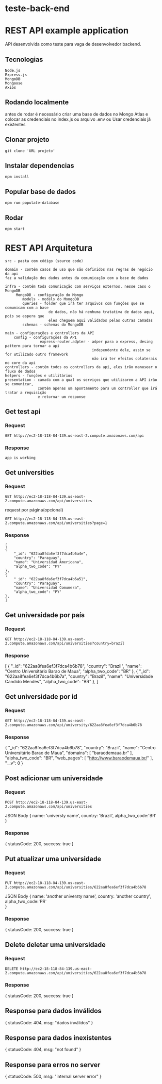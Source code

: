 # teste-back-end

# REST API example application

API desenvolvida como teste para vaga de desenvolvedor backend.

## Tecnologias

    Node.js
    Express.js
    MongoDB
    Mongoose
    Axios


## Rodando localmente

antes de rodar é necessário criar uma base de dados no Mongo Atlas e colocar as credenciais no index.js ou arquivo .env
ou 
Usar credenciais já existentes

## Clonar projeto 
    
    git clone 'URL projeto'

## Instalar dependencias  
    
    npm install 

## Popular base de dados 

    npm run populate-database

## Rodar 

    npm start 

# REST API Arquitetura

    src - pasta com código (source code)

    domain - contém casos de uso que são definidos nas regras de negócio da api
    faz a validação dos dados antes da comunicação com a base de dados

    infra - contém toda comunicação com serviços externos, nesse caso o MongoDB
         MongoDB - configuração do Mongo
            models - models do MongoDB
            queries - folder que irá ter arquivos com funções que se comunicam com a base
                        de dados, não há nenhuma tratativa de dados aqui, pois se espera que 
                        eles cheguem aqui validados pelas outras camadas
            schemas - schemas do MongoDB

    main - configurações e controllers da API
        config - configurações da API
                    express-router.adpter - adper para o express, desing pattern para tornar a api 
                                            independente dele, assim se for utilizado outro framework
                                            não irá ter efeitos colaterais no core da api
    controllers - contém todos os controllers da api, eles irão manusear o fluxo de dados
    helpers - funções e utilitários
    presentation - camada com a qual os serviços que utilizarem a API irão se comunicar,
                   contém apenas um apontamento para um controller que irá tratar a requisição
                   e retornar um response


## Get test api

### Request

`GET http://ec2-18-118-84-139.us-east-2.compute.amazonaws.com/api`
   
### Response

    app is working

## Get universities

### Request

`GET http://ec2-18-118-84-139.us-east-2.compute.amazonaws.com/api/universities`

request por página(opcional)

`GET http://ec2-18-118-84-139.us-east-2.compute.amazonaws.com/api/universities?page=1`
   
### Response

    [
	{
		"_id": "622aa8fda6ef3f7dca4b6a4e",
		"country": "Paraguay",
		"name": "Universidad Americana",
		"alpha_two_code": "PY"
	},
	{
		"_id": "622aa8fda6ef3f7dca4b6a51",
		"country": "Paraguay",
		"name": "Universidad Comunera",
		"alpha_two_code": "PY"
	},
    ]

## Get universidade por país

### Request

`GET http://ec2-18-118-84-139.us-east-2.compute.amazonaws.com/api/universities?country=brazil`


### Response

   [
	{
		"_id": "622aa8fea6ef3f7dca4b6b78",
		"country": "Brazil",
		"name": "Centro Universitário Barao de Maua",
		"alpha_two_code": "BR"
	},
	{
		"_id": "622aa8fea6ef3f7dca4b6b7a",
		"country": "Brazil",
		"name": "Universidade Candido Mendes",
		"alpha_two_code": "BR"
	},
   ]

## Get universidade por id

### Request

`GET http://ec2-18-118-84-139.us-east-2.compute.amazonaws.com/api/university/622aa8fea6ef3f7dca4b6b78`


### Response

  {
	"_id": "622aa8fea6ef3f7dca4b6b78",
	"country": "Brazil",
	"name": "Centro Universitário Barao de Maua",
	"domains": [
		"baraodemaua.br"
	],
	"alpha_two_code": "BR",
	"web_pages": [
		"http://www.baraodemaua.br/"
	],
	"__v": 0
}

## Post adicionar um universidade

### Request

`POST http://ec2-18-118-84-139.us-east-2.compute.amazonaws.com/api/universities`

JSON Body 
{
    name: 'universty name',
    country: 'Brazil',
    alpha_two_code:'BR'    
}

### Response

{
    statusCode: 200,
    success: true
}

## Put atualizar uma universidade

### Request

`PUT http://ec2-18-118-84-139.us-east-2.compute.amazonaws.com/api/universities/622aa8fea6ef3f7dca4b6b78`

JSON Body 
{
    name: 'another universty name',
    country: 'another country',
    alpha_two_code:'PR'    
}

### Response

{
    statusCode: 200,
    success: true
}

## Delete deletar uma universidade

### Request

`DELETE http://ec2-18-118-84-139.us-east-2.compute.amazonaws.com/api/universities/622aa8fea6ef3f7dca4b6b78`

### Response

{
    statusCode: 200,
    success: true
}


## Response para dados inválidos 

{
    statusCode: 404,
    msg: "dados inválidos" 
}

## Response para dados inexistentes 

{
    statusCode: 404,
    msg: "not found" 
}

## Response para erros no server 

{
    statusCode: 500,
    msg: "internal server error" 
}